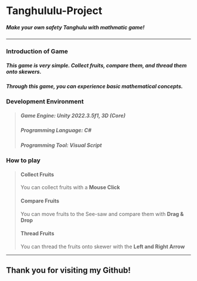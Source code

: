 # Tanghululu-Project
##### Make your own safety Tanghulu with mathmatic game!
    
----------------------------------------------------------
    
### Introduction of Game
##### This game is very simple. Collect fruits, compare them, and thread them onto skewers.
##### Through this game, you can experience basic mathematical concepts.
    
### Development Environment
> ##### Game Engine: Unity 2022.3.5f1, 3D (Core)
> ##### Programming Language: C#
> ##### Programming Tool: Visual Script
    
### How to play
> #### Collect Fruits   
>    You can collect fruits with a **Mouse Click**
>    
> #### Compare Fruits
>    You can move fruits to the See-saw and compare them with **Drag & Drop**
>    
> #### Thread Fruits
>    You can thread the fruits onto skewer with the **Left and Right Arrow**
    
----------------------------------------------------------
    
## Thank you for visiting my Github!
